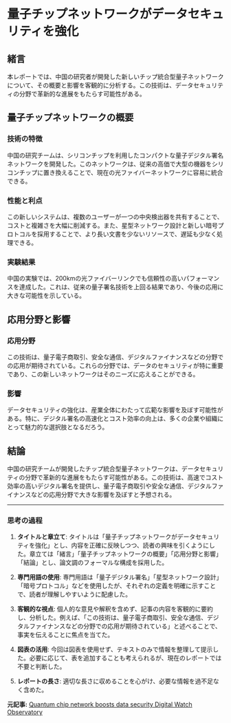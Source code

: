 # 量子チップネットワークがデータセキュリティを強化

## 緒言

本レポートでは、中国の研究者が開発した新しいチップ統合型量子ネットワークについて、その概要と影響を客観的に分析する。この技術は、データセキュリティの分野で革新的な進展をもたらす可能性がある。

## 量子チップネットワークの概要

### 技術の特徴

中国の研究チームは、シリコンチップを利用したコンパクトな量子デジタル署名ネットワークを開発した。このネットワークは、従来の高価で大型の機器をシリコンチップに置き換えることで、現在の光ファイバーネットワークに容易に統合できる。

### 性能と利点

この新しいシステムは、複数のユーザーが一つの中央検出器を共有することで、コストと複雑さを大幅に削減する。また、星型ネットワーク設計と新しい暗号プロトコルを採用することで、より長い文書を少ないリソースで、遅延も少なく処理できる。

### 実験結果

中国の実験では、200kmの光ファイバーリンクでも信頼性の高いパフォーマンスを達成した。これは、従来の量子署名技術を上回る結果であり、今後の応用に大きな可能性を示している。

## 応用分野と影響

### 応用分野

この技術は、量子電子商取引、安全な通信、デジタルファイナンスなどの分野での応用が期待されている。これらの分野では、データのセキュリティが特に重要であり、この新しいネットワークはそのニーズに応えることができる。

### 影響

データセキュリティの強化は、産業全体にわたって広範な影響を及ぼす可能性がある。特に、デジタル署名の高速化とコスト効率の向上は、多くの企業や組織にとって魅力的な選択肢となるだろう。

## 結論

中国の研究チームが開発したチップ統合型量子ネットワークは、データセキュリティの分野で革新的な進展をもたらす可能性がある。この技術は、高速でコスト効率の高いデジタル署名を提供し、量子電子商取引や安全な通信、デジタルファイナンスなどの応用分野で大きな影響を及ぼすと予想される。

---

### 思考の過程

1. **タイトルと章立て**: タイトルは「量子チップネットワークがデータセキュリティを強化」とし、内容を正確に反映しつつ、読者の興味を引くようにした。章立ては「緒言」「量子チップネットワークの概要」「応用分野と影響」「結論」とし、論文調のフォーマルな構成を採用した。

2. **専門用語の使用**: 専門用語は「量子デジタル署名」「星型ネットワーク設計」「暗号プロトコル」などを使用したが、それぞれの定義を明確に示すことで、読者が理解しやすいように配慮した。

3. **客観的な視点**: 個人的な意見や解釈を含めず、記事の内容を客観的に要約し、分析した。例えば、「この技術は、量子電子商取引、安全な通信、デジタルファイナンスなどの分野での応用が期待されている」と述べることで、事実を伝えることに焦点を当てた。

4. **図表の活用**: 今回は図表を使用せず、テキストのみで情報を整理して提示した。必要に応じて、表を追加することも考えられるが、現在のレポートでは不要と判断した。

5. **レポートの長さ**: 適切な長さに収めることを心がけ、必要な情報を過不足なく含めた。

**元記事:** [Quantum chip network boosts data security Digital Watch Observatory](https://dig.watch/updates/quantum-chip-network-boosts-data-security)